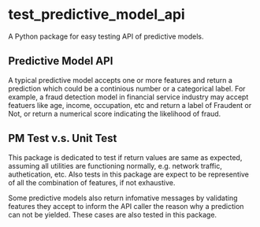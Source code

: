 # test_predictive_model_api
A Python package for easy testing API of predictive models.

## Predictive Model API
A typical predictive model accepts one or more features and return a prediction which could be a continious number or a categorical label. For example, a fraud detection model in financial service industry may accept featuers like age, income, occupation, etc and return a label of Fraudent or Not, or return a numerical score indicating the likelihood of fraud.

## PM Test v.s. Unit Test
This package is dedicated to test if return values are same as expected, assuming all utilities are functioning normally, e.g. network traffic, authetication, etc.   Also tests in this package are expect to be representive of all the combination of features, if not exhaustive.

Some predictive models also return infomative messages by validating features they accept to inform the API caller the reason why a prediction can not be yielded. These cases are also tested in this package.
